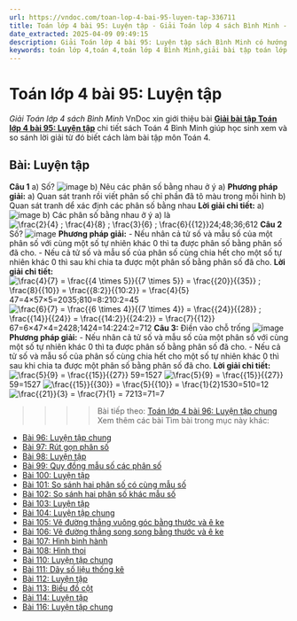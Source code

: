 ```yaml
---
url: https://vndoc.com/toan-lop-4-bai-95-luyen-tap-336711
title: Toán lớp 4 bài 95: Luyện tập - Giải Toán lớp 4 sách Bình Minh - VnDoc.com
date_extracted: 2025-04-09 09:49:15
description: Giải Toán lớp 4 bài 95: Luyện tập sách Bình Minh có hướng dẫn giải chi tiết các câu hỏi trong SGK Toán lớp 4 Bình Minh.
keywords: toán lớp 4,toán 4,toán lớp 4 Bình Minh,giải bài tập toán lớp 4 Bình Minh,giải toán lớp 4 Bình Minh,toán lớp 4 sách Bình Minh,toán 4 Bình Minh,giải sách toán lớp 4 Bình Minh,Toán lớp 4 Bài 95 Luyện tập,giải toán 4 bài 95
---
```


# Toán lớp 4 bài 95: Luyện tập
 _Giải Toán lớp 4 sách Bình Minh_
VnDoc xin giới thiệu bài [**Giải bài tập Toán lớp 4 bài 95: Luyện tập**](<https://vndoc.com/toan-lop-4-bai-95-luyen-tap-336711>) chi tiết sách Toán 4 Bình Minh giúp học sinh xem và so sánh lời giải từ đó biết cách làm bài tập môn Toán 4.
## Bài: Luyện tập
**Câu 1**
a\) Số?
![image](https://i.vdoc.vn/data/image/2025/02/20/20-28.png)
b\) Nêu các phân số bằng nhau ở ý a\)
**Phương pháp giải:**
a\) Quan sát tranh rồi viết phân số chỉ phần đã tô màu trong mỗi hình
b\) Quan sát tranh dể xác định các phân số bằng nhau
**Lời giải chi tiết:**
a\)
![image](https://i.vdoc.vn/data/image/2025/02/20/20-29.png)
b\) Các phân số bằng nhau ở ý a\) là
![\\frac{2}{4} ; \\frac{4}{8} ; \\frac{3}{6} ; \\frac{6}{{12}}](https://i.vdoc.vn/data/image/blank.png)24;48;36;612
**Câu 2**
Số?
![image](https://i.vdoc.vn/data/image/2025/02/20/20-30.png)
**Phương pháp giải:**
\- Nếu nhân cả tử số và mẫu số của một phân số với cùng một số tự nhiên khác 0 thì ta được phân số bằng phân số đã cho.
\- Nếu cả tử số và mẫu số của phân số cùng chia hết cho một số tự nhiên khác 0 thì sau khi chia ta được một phân số bằng phân số đã cho.
**Lời giải chi tiết:**
![\\frac{4}{7} = \\frac{{4 \\times 5}}{{7 \\times 5}} = \\frac{{20}}{{35}} ; \\frac{8}{{10}} = \\frac{{8:2}}{{10:2}} = \\frac{4}{5}](https://i.vdoc.vn/data/image/blank.png) 47=4×57×5=2035;810=8:210:2=45
![\\frac{6}{7} = \\frac{{6 \\times 4}}{{7 \\times 4}} = \\frac{{24}}{{28}} ; \\frac{{14}}{{24}} = \\frac{{14:2}}{{24:2}} = \\frac{7}{{12}}](https://i.vdoc.vn/data/image/blank.png)67=6×47×4=2428;1424=14:224:2=712
**Câu 3:** Điền vào chỗ trống
![image](https://i.vdoc.vn/data/image/2025/02/20/20-31-1.png)
**Phương pháp giải:**
\- Nếu nhân cả tử số và mẫu số của một phân số với cùng một số tự nhiên khác 0 thì ta được phân số bằng phân số đã cho.
\- Nếu cả tử số và mẫu số của phân số cùng chia hết cho một số tự nhiên khác 0 thì sau khi chia ta được một phân số bằng phân số đã cho.
**Lời giải chi tiết:**
![\\frac{5}{9} = \\frac{{15}}{{27}}](https://i.vdoc.vn/data/image/blank.png) 59=1527
![\\frac{5}{9} = \\frac{{15}}{{27}}](https://i.vdoc.vn/data/image/blank.png)59=1527
![\\frac{{15}}{{30}} = \\frac{5}{{10}} = \\frac{1}{2}](https://i.vdoc.vn/data/image/blank.png)1530=510=12
![\\frac{{21}}{3} = \\frac{7}{1} = 7](https://i.vdoc.vn/data/image/blank.png)213=71=7
>>>> Bài tiếp theo: [Toán lớp 4 bài 96: Luyện tập chung](<https://vndoc.com/toan-lop-4-bai-96-luyen-tap-chung-336714>)
Xem thêm các bài Tìm bài trong mục này khác:
  * [Bài 96: Luyện tập chung](</toan-lop-4-bai-96-luyen-tap-chung-336714>)
  * [Bài 97: Rút gọn phân số](</toan-lop-4-bai-97-rut-gon-phan-so-336721>)
  * [Bài 98: Luyện tập](</toan-lop-4-bai-98-luyen-tap-336725>)
  * [Bài 99: Quy đồng mẫu số các phân số](</toan-lop-4-bai-99-quy-dong-mau-so-cac-phan-so-336726>)
  * [Bài 100: Luyện tập](</bai-tiep-theo-toan-lop-4-bai-100-luyen-tap-336755>)
  * [Bài 101: So sánh hai phân số có cùng mẫu số](</toan-lop-4-bai-101-so-sanh-hai-phan-so-co-cung-mau-so-336764>)
  * [Bài 102: So sánh hai phân số khác mẫu số](</toan-lop-4-bai-102-so-sanh-hai-phan-so-khac-mau-so-336768>)
  * [Bài 103: Luyện tập](</toan-lop-4-bai-103-luyen-tap-336773>)
  * [Bài 104: Luyện tập chung](</toan-lop-4-bai-104-luyen-tap-chung-336777>)
  * [Bài 105: Vẽ đường thẳng vuông góc bằng thước và ê ke](</toan-lop-4-bai-105-ve-duong-thang-vuong-goc-bang-thuoc-va-e-ke-336778>)
  * [Bài 106: Vẽ đường thẳng song song bằng thước và ê ke](</toan-lop-4-bai-106-ve-duong-thang-song-song-bang-thuoc-va-e-ke-336781>)
  * [Bài 107: Hình bình hành](</toan-lop-4-bai-107-hinh-binh-hanh-336789>)
  * [Bài 108: Hình thoi](</toan-lop-4-bai-108-hinh-thoi-336795>)
  * [Bài 110: Luyện tập chung](</toan-lop-4-bai-110-luyen-tap-chung-336807>)
  * [Bài 111: Dãy số liệu thống kê](</toan-lop-4-bai-111-day-so-lieu-thong-ke-336819>)
  * [Bài 112: Luyện tập](</toan-lop-4-bai-112-luyen-tap-336820>)
  * [Bài 113: Biểu đồ cột](</toan-lop-4-bai-113-bieu-do-cot-336829>)
  * [Bài 114: Luyện tập](</toan-lop-4-bai-114-luyen-tap-336830>)
  * [Bài 116: Luyện tập chung](</toan-lop-4-bai-116-luyen-tap-chung-336841>)

